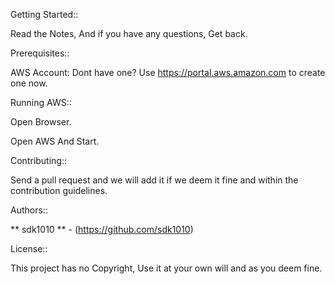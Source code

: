 Getting Started::

Read the Notes, And if you have any questions, Get back.


Prerequisites::

AWS Account: Dont have one? Use https://portal.aws.amazon.com to create one now.

Running AWS::

Open Browser.

Open AWS And Start.

Contributing::

Send a pull request and we will add it if we deem it fine and within the contribution guidelines.

Authors::

** sdk1010 ** - (https://github.com/sdk1010)

License::

This project has no Copyright, Use it at your own will and as you deem fine.
